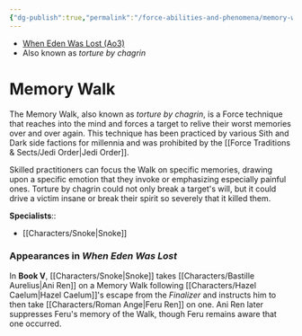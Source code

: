 ```yaml
---
{"dg-publish":true,"permalink":"/force-abilities-and-phenomena/memory-walk/","tags":["dark","alter","mind","forcepower"]}
---
```


- [When Eden Was Lost (Ao3)](https://archiveofourown.org/works/19334440/chapters/45992584)
- Also known as *torture by chagrin*
# Memory Walk
The Memory Walk, also known as *torture by chagrin*, is a Force technique that reaches into the mind and forces a target to relive their worst memories over and over again. This technique has been practiced by various Sith and Dark side factions for millennia and was prohibited by the [[Force Traditions & Sects/Jedi Order\|Jedi Order]]. 

Skilled practitioners can focus the Walk on specific memories, drawing upon a specific emotion that they invoke or emphasizing especially painful ones. Torture by chagrin could not only break a target's will, but it could drive a victim insane or break their spirit so severely that it killed them. 

**Specialists**::
- [[Characters/Snoke\|Snoke]]
### Appearances in *When Eden Was Lost*
In **Book V**, [[Characters/Snoke\|Snoke]] takes [[Characters/Bastille Aurelius\|Ani Ren]] on a Memory Walk following [[Characters/Hazel Caelum\|Hazel Caelum]]'s escape from the *Finalizer* and instructs him to then take [[Characters/Roman Ange\|Feru Ren]] on one. Ani Ren later suppresses Feru's memory of the Walk, though Feru remains aware that one occurred. 